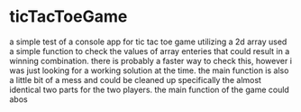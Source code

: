 # ticTacToeGame
a simple test of a console app for tic tac toe game utilizing a 2d array
used a simple function to check the values of array enteries that could result in a winning combination. 
there is probably a faster way to check this, however i was just looking for a working solution at the time.
the main function is also a little bit of a mess and could be cleaned up specifically the almost identical two parts for the two players.
the main function of the game could abos
